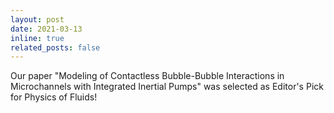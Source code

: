 ```yaml
---
layout: post
date: 2021-03-13
inline: true
related_posts: false
---
```


Our paper "Modeling of Contactless Bubble-Bubble Interactions in Microchannels with Integrated Inertial Pumps" was selected as Editor's Pick for Physics of Fluids!